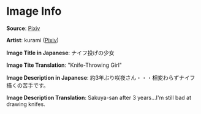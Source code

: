 # Image Info

**Source**: [Pixiv](https://www.pixiv.net/en/artworks/45169012)

**Artist**: kurami ([Pixiv](https://www.pixiv.net/en/users/321156))


**Image Title in Japanese**: ナイフ投げの少女

**Image Tite Translation**: "Knife-Throwing Girl"


**Image Description in Japanese**: 約3年ぶり咲夜さん・・・相変わらずナイフ描くの苦手です。

**Image Description Translation**: Sakuya-san after 3 years...I'm still bad at drawing knifes.
